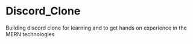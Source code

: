 # Discord_Clone
Building discord clone for learning and to get hands on experience in the MERN technologies
